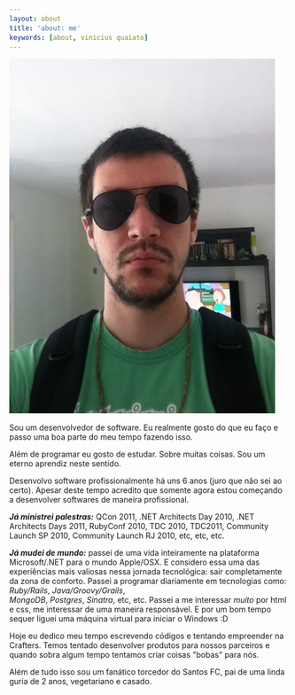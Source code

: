 ```yaml
---
layout: about
title: 'about: me'
keywords: [about, vinicius quaiato]
---
```


<img src="/images_posts/vinicius_quaiato.jpg" class="about_me" />

Sou um desenvolvedor de software. Eu realmente gosto do que eu faço e passo uma boa parte do meu tempo fazendo isso.

Além de programar eu gosto de estudar. Sobre muitas coisas. Sou um eterno aprendiz neste sentido.

Desenvolvo software profissionalmente há uns 6 anos (juro que não sei ao certo). Apesar deste tempo acredito que somente agora estou começando a desenvolver softwares de maneira profissional.

***Já ministrei palestras:*** QCon 2011, .NET Architects Day 2010, .NET Architects Days 2011, RubyConf 2010, TDC 2010, TDC2011, Community Launch SP 2010, Community Launch RJ 2010, etc, etc, etc.

***Já mudei de mundo:*** passei de uma vida inteiramente na plataforma Microsoft/.NET para o mundo Apple/OSX. E considero essa uma das experiências mais valiosas nessa jornada tecnológica: sair completamente da zona de conforto. 
Passei a programar diariamente em tecnologias como: *Ruby/Rails*, *Java/Groovy/Grails*,  
*MongoDB*, *Postgres*, *Sinatra*, etc, etc. Passei a me interessar *muito* por html e css, me interessar de uma maneira responsável. E por um bom tempo sequer liguei uma máquina virtual para iniciar o Windows :D

Hoje eu dedico meu tempo escrevendo códigos e tentando empreender na Crafters. Temos tentado desenvolver produtos para nossos parceiros e quando sobra algum tempo tentamos criar coisas "bobas" para nós.

Além de tudo isso sou um fanático torcedor do Santos FC, pai de uma linda guria de 2 anos, vegetariano e casado.